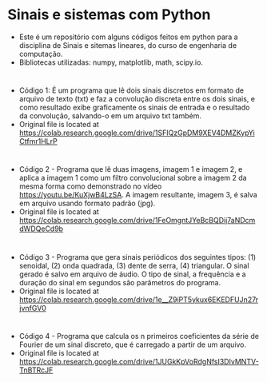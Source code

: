 # Sinais e sistemas com Python
- Este é um repositório com alguns códigos feitos em python para a disciplina de Sinais e sitemas lineares, do curso de engenharia de computação.
- Bibliotecas utilizadas: numpy, matplotlib, math, scipy.io.
#

- Código 1: É um programa que lê dois sinais discretos em formato de arquivo de texto (txt) e faz a convolução discreta entre os dois sinais, e como resultado exibe graficamente os sinais de entrada e o resultado da convolução, salvando-o em um arquivo txt também.
- Original file is located at
    https://colab.research.google.com/drive/1SFIQzGpDM9XEV4DMZKypYiCtfmr1HLrP
#

- Código 2 - Programa que lê duas imagens, imagem 1 e imagem 2, e aplica a imagem 1 como um filtro convolucional sobre a imagem 2 da mesma forma como demonstrado no vídeo https://youtu.be/KuXjwB4LzSA. A imagem resultante, imagem 3, é salva em arquivo usando formato padrão (jpg).
- Original file is located at
    https://colab.research.google.com/drive/1FeOmgntJYeBcBQDij7aNDcmdWDQeCd9b

 #
 
-  Código 3 - Programa que gera sinais periódicos dos seguintes tipos: (1) senoidal, (2) onda quadrada, (3) dente de serra, (4) triangular. O sinal gerado é salvo em arquivo de áudio. O tipo de sinal, a frequência e a duração do sinal em
segundos são parâmetros do programa.
  - Original file is located at
    https://colab.research.google.com/drive/1e__Z9iPT5ykux6EKEDFUJn27rjvnfGV0
#

- Código 4 -  Programa que calcula os n primeiros coeficientes da série de Fourier de um sinal discreto, que é carregado a partir de um arquivo.
- Original file is located at
    https://colab.research.google.com/drive/1JUGkKpVoRdgNfsI3DIvMNTV-TnBTRcJF
